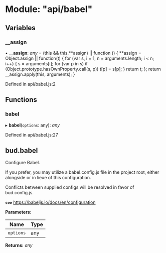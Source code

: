 # Module: "api/babel"

## Variables

### \_\_assign

• **\_\_assign**: _any_ = (this && this.**assign) || function () {
**assign = Object.assign || function(t) {
for (var s, i = 1, n = arguments.length; i < n; i++) {
s = arguments[i];
for (var p in s) if (Object.prototype.hasOwnProperty.call(s, p))
t[p] = s[p];
}
return t;
};
return \_\_assign.apply(this, arguments);
}

Defined in api/babel.js:2

## Functions

### babel

▸ **babel**(`options`: any): _any_

Defined in api/babel.js:27

## bud.babel

Configure Babel.

If you prefer, you may utilize a babel.config.js file in the project root,
either alongside or in lieue of this configuration.

Conflicts between supplied configs will be resolved in favor of bud.config.js.

**`see`** https://babeljs.io/docs/en/configuration

**Parameters:**

| Name      | Type |
| --------- | ---- |
| `options` | any  |

**Returns:** _any_
